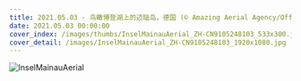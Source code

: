 ```yaml
---
title: 2021.05.03 - 鸟瞰博登湖上的迈瑙岛，德国 (© Amazing Aerial Agency/Offset by Shutterstock)
date: 2021.05.03 00:00:00
cover_index: /images/thumbs/InselMainauAerial_ZH-CN9105248103_533x300.jpg
cover_detail: /images/InselMainauAerial_ZH-CN9105248103_1920x1080.jpg
---
```


![InselMainauAerial](/images/InselMainauAerial_ZH-CN9105248103_1920x1080.jpg)
